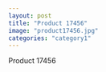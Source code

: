 ```yaml
---
layout: post
title: "Product 17456"
image: "product17456.jpg"
categories: "category1"
---
```

Product 17456
